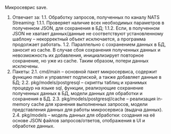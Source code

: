 Микросеврис save.
1) Отвечает за:
    1.1. Обработку запросов, полученных по каналу NATS Streaming:
        1.1.1. Проверяет наличие всех необходимых параметров в полученном JSON, для сохранения в БД;
        1.1.2. Если, в полученном JSON не хватает данных/данные не соответствуют установленному шаблону – некорректный объект исключается, а программа продолжает работать.
    1.2. Параллельно с сохранением данных в БД, заносит из cache. В случае сбоя сохранения полученных данных и невозможность их добавления, инициализирует повторное сохранение, но уже из cache. Таким образом, потери данных исключены.
2) Пакеты:
    2.1. cmd/main – основной пакет микросервиса, содержит функцию main и управляет подпиской, а также добавляет данные в БД;
    2.2. pkg/models/postgresql – скрипты таблиц и хранимых процедур на языке sql, функции, реализующие сохранение полученных данных в БД, модели данных для обработки и сохранения в БД.
    2.3. pkg/models/postgresql/cache – реализация in-memory cache для хранения выполненных запросов, модели представления данных для работы микросервиса (выдача данных).
    2.4. pkg/models – модель данных для обработки: создания на её основе JSON файлов запросов/ответов, отображения в UI и обработке данных.